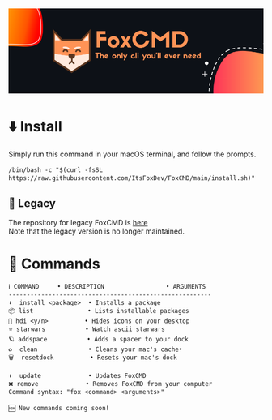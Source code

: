 ![Banner](https://github.com/ItsFoxDev/FoxCMD/raw/main/banner.png)
---
# ⬇️ Install
Simply run this command in your macOS terminal, and follow the prompts.
```
/bin/bash -c "$(curl -fsSL https://raw.githubusercontent.com/ItsFoxDev/FoxCMD/main/install.sh)" 
```
## 📜 Legacy
The repository for legacy FoxCMD is [here](https://github.com/ItsFoxDev/FoxCMD-Legacy)
<br>Note that the legacy version is no longer maintained.

# 📄 Commands
```
ℹ️ COMMAND     • DESCRIPTION                 • ARGUMENTS
--------------------------------------------------------
⬇️  install <package>  • Installs a package
📦 list               • Lists installable packages
👀 hdi <y/n>          • Hides icons on your desktop
⭐️ starwars           • Watch ascii starwars
🪐 addspace           • Adds a spacer to your dock
♻️  clean              • Cleans your mac's cache•
🗑  resetdock          • Resets your mac's dock

⬆️  update             • Updates FoxCMD
❌ remove             • Removes FoxCMD from your computer
Command syntax: "fox <command> <arguments>"

🆕 New commands coming soon!
```
